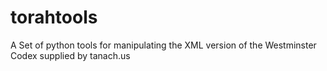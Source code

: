 # torahtools
A Set of python tools for manipulating the XML version of the Westminster Codex
supplied by tanach.us
